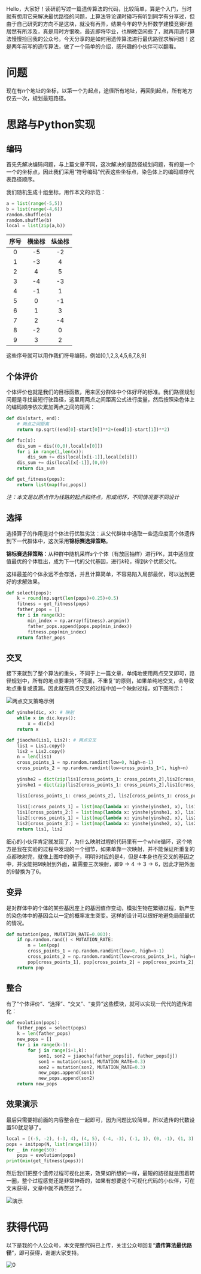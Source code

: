 Hello，大家好！读研前写过一篇遗传算法的代码，比较简单，算是个入门，当时就有想用它来解决最优路径的问题，上算法导论课时碰巧有听到同学有分享过，但由于自己研究的方向不是这块，就没有再弄，结果今年的华为杯数学建模竞赛F题居然有所涉及，真是用时方恨晚，最近即将毕业，也稍微空闲些了，就再用遗传算法慢慢捡回我的公众号。今天分享的是如何用遗传算法进行最优路径求解问题！这是两年前写的遗传算法，做了一个简单的介绍，感兴趣的小伙伴可以翻看。

# 问题

现在有$n$个地址的坐标，以第一个为起点，途径所有地址，再回到起点，所有地方仅去一次，规划最短路径。

# 思路与Python实现

## 编码

首先先解决编码问题，与上篇文章不同，这次解决的是路径规划问题，有的是一个一个的坐标点，因此我们采用“符号编码”代表这些坐标点，染色体上的编码顺序代表路径顺序。

我们随机生成十组坐标，用作本文的示范：

```python
a = list(range(-5,5))
b = list(range(-4,6))
random.shuffle(a)
random.shuffle(b)
local = list(zip(a,b))
```

| 序号 | 横坐标 | 纵坐标 |
| :--: | :----: | :----: |
|  0   |   -5   |   -2   |
|  1   |   -3   |   4    |
|  2   |   4    |   5    |
|  3   |   -4   |   -3   |
|  4   |   -1   |   1    |
|  5   |   0    |   -1   |
|  6   |   1    |   3    |
|  7   |   2    |   -4   |
|  8   |   -2   |   0    |
|  9   |   3    |   2    |

这些序号就可以用作我们符号编码，例如[0,1,2,3,4,5,6,7,8,9]

## 个体评价

个体评价也就是我们的目标函数，用来区分群体中个体好坏的标准。我们路径规划问题是寻找最短行驶路径，这里用两点之间距离公式进行度量，然后按照染色体上的编码顺序依次累加两点之间的距离：

```python
def dis(start, end):
    # 两点之间距离
    return np.sqrt((end[0]-start[0])**2+(end[1]-start[1])**2)

def fuc(x):
    dis_sum = dis((0,0),local[x[0]])
    for i in range(1,len(x)):
        dis_sum += dis(local[x[i-1]],local[x[i]])
    dis_sum += dis(local[x[-1]],(0,0))
    return dis_sum

def get_fitness(pops):
    return list(map(fuc,pops))
```

*注：本文是以原点作为线路的起点和终点，形成闭环，不同情况要不同设计*

## 选择

选择算子的作用是对个体进行优胜劣汰：从父代群体中选取一些适应度高个体遗传到下一代群体中，这次采用**锦标赛选择策略**。

**锦标赛选择策略**：从种群中随机采样$s$个个体（有放回抽样）进行PK，其中适应度值最优的个体胜出，成为下一代的父代基因，进行$k$轮，得到$k$个优质父代。

这样最差的个体永远不会存活，并且计算简单，不容易陷入局部最优，可以达到更好的求解效果。

```python
def select(pops):
    k = round(np.sqrt(len(pops)+0.25)+0.5)
    fitness = get_fitness(pops)
    father_pops = []
    for i in range(k):
        min_index = np.array(fitness).argmin()
        father_pops.append(pops.pop(min_index))
        fitness.pop(min_index)
    return father_pops
```

## 交叉

接下来就到了整个算法的重头，不同于上一篇文章，单纯地使用两点交叉即可，路径规划中，所有的地点要秉持“不遗漏，不重复”的原则，如果单纯地交叉，会导致地点重复或遗漏。因此就在两点交叉的过程中加一个映射过程，如下图所示：

![两点交叉策略示例](.\两点交叉策略示例.png)

```python
def yinshe(dic, x): # 映射
    while x in dic.keys():
        x = dic[x]
    return x

def jiaocha(Lis1, Lis2): # 两点交叉
    lis1 = Lis1.copy()
    lis2 = Lis2.copy()
    n = len(lis1)
    cross_points_1 = np.random.randint(low=0, high=n-1)
    cross_points_2 = np.random.randint(low=cross_points_1+1, high=n)
    
    yinshe2 = dict(zip(lis1[cross_points_1: cross_points_2],lis2[cross_points_1: cross_points_2]))
    yinshe1 = dict(zip(lis2[cross_points_1: cross_points_2],lis1[cross_points_1: cross_points_2]))

    lis1[cross_points_1: cross_points_2], lis2[cross_points_1: cross_points_2] = lis2[cross_points_1: cross_points_2], lis1[cross_points_1: cross_points_2]
    
    lis1[:cross_points_1] = list(map(lambda x: yinshe(yinshe1, x), lis1[:cross_points_1]))
    lis1[cross_points_2:] = list(map(lambda x: yinshe(yinshe1, x), lis1[cross_points_2:]))
    lis2[:cross_points_1] = list(map(lambda x: yinshe(yinshe2, x), lis2[:cross_points_1]))
    lis2[cross_points_2:] = list(map(lambda x: yinshe(yinshe2, x), lis2[cross_points_2:]))
    return lis1, lis2
```

细心的小伙伴肯定就发现了，为什么映射过程的代码里有一个while循环，这个地方是我在实验的过程中发现的一个细节，如果单靠一次映射，并不能保证所重复的点都映射完，就像上图中的例子，明明$9$对应的是$4$，但是$4$本身也在交叉的基因之中，并没能把9映射到外面，故需要三次映射，即$9 \rightarrow 4 \rightarrow 3 \rightarrow 6$，因此才把外面的$9$替换为了$6$。

## 变异

是对群体中的个体的某些基因座上的基因值作变动，模拟生物在繁殖过程，新产生的染色体中的基因会以一定的概率发生突变。这样的设计可以很好地避免局部最优的情况。

```python
def mutation(pop, MUTATION_RATE=0.003):
    if np.random.rand() < MUTATION_RATE:
        n = len(pop)
        cross_points_1 = np.random.randint(low=0, high=n-1)
        cross_points_2 = np.random.randint(low=cross_points_1+1, high=n)
        pop[cross_points_1], pop[cross_points_2] = pop[cross_points_2], pop[cross_points_1]
    return pop
```

## 整合

有了“个体评价”、“选择”、“交叉”、“变异”这些模块，就可以实现一代代的遗传进化：

```python
def evolution(pops):
    father_pops = select(pops)
    k = len(father_pops)
    new_pops = []
    for i in range(k-1):
        for j in range(i+1,k):
            son1, son2 = jiaocha(father_pops[i], father_pops[j])
            son1 = mutation(son1, MUTATION_RATE=0.3)
            son2 = mutation(son2, MUTATION_RATE=0.3)
            new_pops.append(son1)
            new_pops.append(son2)
    return new_pops
```

## 效果演示

最后只需要把前面的内容整合在一起即可，因为问题比较简单，所以遗传的代数设置50就足够了。

```python
local = [(-5, -2), (-3, 4), (4, 5), (-4, -3), (-1, 1), (0, -1), (1, 3), (2, -4), (-2, 0), (3, 2)]
pops = initpop(N, list(range(10)))
for _ in range(50):
    pops = evolution(pops)
print(min(get_fitness(pops)))
```

然后我们把整个遗传过程可视化出来，效果如所想的一样，最短的路径就是围着转一圈，整个过程感觉还是非常神奇的，如果有想要这个可视化代码的小伙伴，可在文末获得，文章中就不再赘述了。

![演示](.\演示.gif)

# 获得代码

以下是我的个人公众号，本文完整代码已上传，关注公众号回复“**遗传算法最优路径**”，即可获得，谢谢大家支持。

![0](.\0.jpg)
